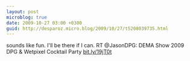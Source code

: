 ```yaml
---
layout: post
microblog: true
date: 2009-10-27 03:00 +0300
guid: http://desparoz.micro.blog/2009/10/27/t5208039735.html
---
```

sounds like fun. I'll be there if I can. RT @JasonDPG: DEMA Show 2009 DPG &amp; Wetpixel Cocktail Party [bit.ly/19jT0t](http://bit.ly/19jT0t)
